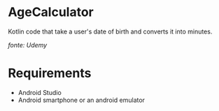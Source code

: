 # AgeCalculator

Kotlin code that take a user's date of birth and converts it into minutes.

*fonte: Udemy*

# Requirements 

* Android Studio
* Android smartphone or an android emulator
